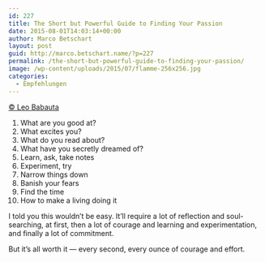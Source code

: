 ```yaml
---
id: 227
title: The Short but Powerful Guide to Finding Your Passion
date: 2015-08-01T14:03:14+00:00
author: Marco Betschart
layout: post
guid: http://marco.betschart.name/?p=227
permalink: /the-short-but-powerful-guide-to-finding-your-passion/
image: /wp-content/uploads/2015/07/flamme-256x256.jpg
categories:
  - Empfehlungen
---
```

[© Leo Babauta](http://zenhabits.net/the-short-but-powerful-guide-to-finding-your-passion/)

  1. What are you good at?
  2. What excites you?
  3. What do you read about?
  4. What have you secretly dreamed of?
  5. Learn, ask, take notes
  6. Experiment, try
  7. Narrow things down
  8. Banish your fears
  9. Find the time
 10. How to make a living doing it

I told you this wouldn’t be easy. It’ll require a lot of reflection and soul-searching, at first, then a lot of courage and learning and experimentation, and finally a lot of commitment.

But it’s all worth it — every second, every ounce of courage and effort.